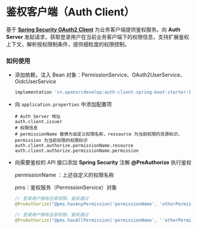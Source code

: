 # 鉴权客户端（Auth Client）

基于 [**Spring Security OAuth2 Client**](https://docs.spring.io/spring-security/reference/reactive/oauth2/client/index.html) 为业务客户端提供鉴权服务。向 **Auth Server** 发起请求，获取登录用户在当前业务客户端下的权限信息，支持扩展鉴权上下文，解析授权限制条件，提供细粒度的权限控制。

### 如何使用

- 添加依赖，注入 Bean 对象：PermissionService、OAuth2UserService、OidcUserService

  ```groovy
  implementation 'cn.opensrcdevelop:auth-client-spring-boot-starter:latest'
  ```

- 向 `application.properties` 中添加配置项

  ```properties
  # Auth Server 地址
  auth.client.issuer
  # 权限信息
  # permissionName 替换为自定义权限名称，ressource 为当前权限的资源标识，permission 为当前权限的权限标识
  auth.client.authorize.permissionName.resource
  auth.client.authorize.permissionName.permission
  ```

- 向需要鉴权的 API 接口添加 **Spring Security** 注解 **@PreAuthorize** 执行鉴权

  permissionName ：上述自定义的权限名称

  pms：鉴权服务（PermissionService）对象

  ```java
  // 登录用户拥有任意权限，鉴权通过
  @PreAuthorize("@pms.hasAnyPermission('permissionName', 'otherPermissionName')")
  
  // 登录用户拥有全部权限，鉴权通过
  @PreAuthorize("@pms.hasAllPermission('permissionName', ''otherPermissionName'')")
  ```

  
